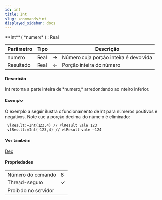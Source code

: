 ```yaml
---
id: int
title: Int
slug: /commands/int
displayed_sidebar: docs
---
```


<!--REF #_command_.Int.Syntax-->**Int** ( *numero* ) : Real<!-- END REF-->
<!--REF #_command_.Int.Params-->
| Parâmetro | Tipo |  | Descrição |
| --- | --- | --- | --- |
| numero | Real | &#8594;  | Número cuja porção inteira é devolvida |
| Resultado | Real | &#8592; | Porção inteira do número |

<!-- END REF-->

#### Descrição 

<!--REF #_command_.Int.Summary-->Int retorna a parte inteira de *numero,* arredondando ao inteiro inferior.<!-- END REF--> 

#### Exemplo 

O exemplo a seguir ilustra o funcionamento de Int para números positivos e negativos. Note que a porção decimal do número é eliminado:

```4d
 vlResult:=Int(123,4) // vlResult vale 123
 vlResult:=Int(-123,4) // vlResult vale –124
```

#### Ver também 

[Dec](dec.md)  

#### Propriedades
|  |  |
| --- | --- |
| Número do comando | 8 |
| Thread-seguro | &check; |
| Proibido no servidor ||


